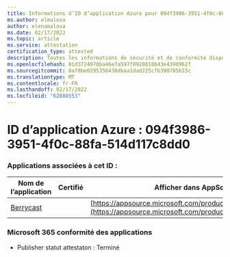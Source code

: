 ```yaml
---
title: Informations d’ID d’application Azure pour 094f3986-3951-4f0c-88fa-514d117c8dd0
ms.author: elmalova
author: elenamalova
ms.date: 02/17/2022
ms.topic: article
ms.service: attestation
certification_type: attested
description: Toutes les informations de sécurité et de conformité disponibles pour 094f3986-3951-4f0c-88fa-514d117c8dd0.
ms.openlocfilehash: 81d3724978ba46e7a597f0920818b43e4390962f
ms.sourcegitcommit: 8af0be0295356438dbaa1dad225cfb390785b15c
ms.translationtype: MT
ms.contentlocale: fr-FR
ms.lasthandoff: 02/17/2022
ms.locfileid: "62888553"
---
```

# <a name="azure-app-id-094f3986-3951-4f0c-88fa-514d117c8dd0"></a>ID d’application Azure : 094f3986-3951-4f0c-88fa-514d117c8dd0


### <a name="apps-associated-with-this-id"></a>Applications associées à cet ID :
| **Nom de l’application** | **Certifié** | **Afficher dans AppSource** |
|--------------|---------------|-----------------------|
| [Berrycast](https://docs.microsoft.com/microsoft-365-app-certification/forward/WA200002798) |  | [https://appsource.microsoft.com/product/office/WA200002798](https://appsource.microsoft.com/product/office/WA200002798) |

### <a name="microsoft-365-app-compliance-status"></a>Microsoft 365 conformité des applications
- Publisher statut attestaton : Terminé

